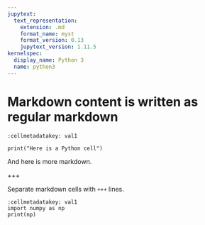 ```yaml
---
jupytext:
  text_representation:
    extension: .md
    format_name: myst
    format_version: 0.13
    jupytext_version: 1.11.5
kernelspec:
  display_name: Python 3
  name: python3
---
```


# Markdown content is written as regular markdown

```{code-cell}
:cellmetadatakey: val1

print("Here is a Python cell")
```

And here is more markdown.

+++

Separate markdown cells with `+++` lines.

```{code-cell}
:cellmetadatakey: val1
import numpy as np
print(np)
```
